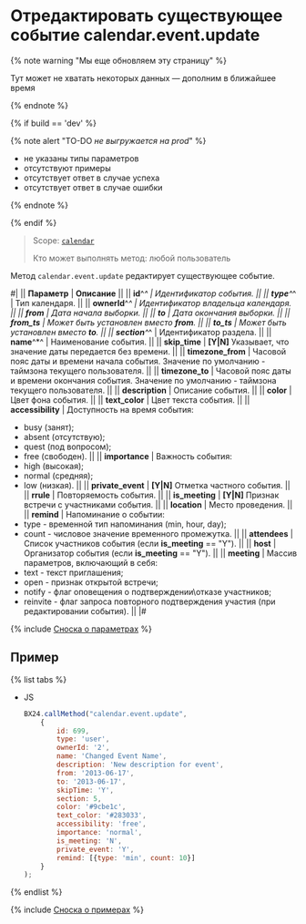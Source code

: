 # Отредактировать существующее событие calendar.event.update

{% note warning "Мы еще обновляем эту страницу" %}

Тут может не хватать некоторых данных — дополним в ближайшее время

{% endnote %}

{% if build == 'dev' %}

{% note alert "TO-DO _не выгружается на prod_" %}

- не указаны типы параметров
- отсутствуют примеры
- отсутствует ответ в случае успеха
- отсутствует ответ в случае ошибки

{% endnote %}

{% endif %}

> Scope: [`calendar`](../scopes/permissions.md)
>
> Кто может выполнять метод: любой пользователь

Метод `calendar.event.update` редактирует существующее событие.

#|
|| **Параметр** | **Описание** ||
|| **id**^*^ | Идентификатор события. ||
|| **type**^*^ | Тип календаря. ||
|| **ownerId**^*^ | Идентификатор владельца календаря. ||
|| **from** | Дата начала выборки. ||
|| **to** | Дата окончания выборки. ||
|| **from_ts** | Может быть установлен вместо **from**. ||
|| **to_ts** | Может быть установлен вместо **to**. ||
|| **section**^*^ | Идентификатор раздела. ||
|| **name**^*^ | Наименование события. ||
|| **skip_time** | **[Y\|N]** Указывает, что значение даты передается без времени. ||
|| **timezone_from** | Часовой пояс даты и времени начала события. Значение по умолчанию - таймзона текущего пользователя. ||
|| **timezone_to** | Часовой пояс даты и времени окончания события. Значение по умолчанию - таймзона текущего пользователя. ||
|| **description** | Описание события. ||
|| **color** | Цвет фона события. ||
|| **text_color** | Цвет текста события. ||
|| **accessibility** | Доступность на время события: 
- busy (занят); 
- absent (отсутствую); 
- quest (под вопросом); 
- free (свободен). ||
|| **importance** | Важность события: 
- high (высокая); 
- normal (средняя); 
- low (низкая). ||
|| **private_event** | **[Y\|N]** Отметка частного события. ||
|| **rrule** | Повторяемость события. ||
|| **is_meeting** | **[Y\|N]** Признак встречи с участниками события. ||
|| **location** | Место проведения. ||
|| **remind** | Напоминание о событии: 
- type - временной тип напоминания (min, hour, day); 
- count - числовое значение временного промежутка. ||
|| **attendees** | Список участников события (если **is_meeting** == "Y"). ||
|| **host** | Организатор события (если **is_meeting** == "Y"). ||
|| **meeting** | Массив параметров, включающий в себя: 
- text - текст приглашения; 
- open - признак открытой встречи; 
- notify - флаг оповещения о подтверждении\отказе участников; 
- reinvite - флаг запроса повторного подтверждения участия (при редактировании события). ||
|#

{% include [Сноска о параметрах](../../_includes/required.md) %}

## Пример

{% list tabs %}

- JS

    ```js
    BX24.callMethod("calendar.event.update",
        {
            id: 699,
            type: 'user',
            ownerId: '2',
            name: 'Changed Event Name',
            description: 'New description for event',
            from: '2013-06-17',
            to: '2013-06-17',
            skipTime: 'Y',
            section: 5,
            color: '#9cbe1c',
            text_color: '#283033',
            accessibility: 'free',
            importance: 'normal',
            is_meeting: 'N',
            private_event: 'Y',
            remind: [{type: 'min', count: 10}]
        }
    );
    ```

{% endlist %}

{% include [Сноска о примерах](../../_includes/examples.md) %}